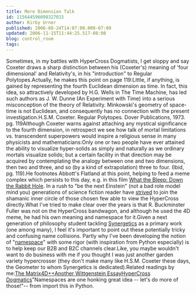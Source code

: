 ```yaml
---
title: More Dimension Talk
id: 115644596098327015
author: Kirby Urner
published: 2006-08-24T14:07:00.000-07:00
updated: 2006-11-15T11:44:25.517-08:00
blog: control_room
tags: 
---
```


Sometimes, in my battles with HyperCross Dogmatists, I get sloppy and say Coxeter draws a sharp distinction between his (Coxeter's) meaning of 'four dimensional' and Relativity's, in his "introduction" to Regular Polytopes.Actually, he makes this point on page 119:Little, if anything, is gained by representing the fourth Euclidean dimension as time.  In fact, this idea, so attractively developed by H.G. Wells in The Time Machine, has led such authors as J. W. Dunne (An Experiment with Time) into a serious misconception of the theory of Relativity.  Minkowski's geometry of space-time is not Euclidean, and consequently has no connection with the present investigation.H.S.M. Coxeter. Regular Polytopes. Dover Publications, 1973.  pg. 119Although Coxeter warns against attaching any mystical significance to the fourth dimension, in retrospect we see how talk of mortal limitations vs. transcendent superpowers would inspire a religious sense in many physicists and mathematicians:Only one or two people have ever attained the ability to visualize hyper-solids as simply and naturally as we ordinary mortals visualize solids; but a certain facility in that direction may be acquired by contemplating the analogy between one and two dimensions, then two and three, and so (by a kind of extrapolation) three to four. (Ibid, pg. 119).He footnotes Abbott's Flatland at this point, helping to feed a meme complex which persists to this day, e.g. in this film [What the Bleep: Down the Rabbit Hole](http://worldgame.blogspot.com/2006/02/what-bleep-movie-review.html).  In a rush to "be the next Einstein" (not a bad role model mind you) generations of science fiction reader have [strived](http://www.answers.com/strived&r=67) to join the shamanic inner circle of those chosen few able to view the HyperCross directly.What I've tried to make clear over the years is that R. Buckminster Fuller was not on the HyperCross bandwagon, and although he used the 4D meme, he had his own meaning and namespace for it.Given a next generation of philosophy student tackling [Synergetics](http://www.rwgrayprojects.com/synergetics/synergetics.html) as a primary work (one among many), I feel it's important to point out these potentially tricky and confusing name collisions.  Partly why I've been developing the notion of "[namespace](http://worldgame.blogspot.com/2006/04/more-on-namespaces.html)" with some rigor (with inspiration from Python especially) is to help keep our B2B and B2C channels clear.Like, you maybe wouldn't want to do business with me if you thought I was just another garden variety hypercrosser (they don't make many like H.S.M. Coxeter these days, the Geometer to whom Synergetics is dedicated).Related readings by me:[The Matrix](http://worldgame.blogspot.com/2004/11/matrix.html)[4D++](http://worldgame.blogspot.com/2006/08/4d.html)[Another Wittgenstein Essay](http://worldgame.blogspot.com/2006/04/another-wittgenstein-essay.html)[HyperCross Dogmatics](http://www.grunch.net/synergetics/hypercross.html)"Namespaces are one honking great idea -- let's do more of those!"-- from import this in Python.